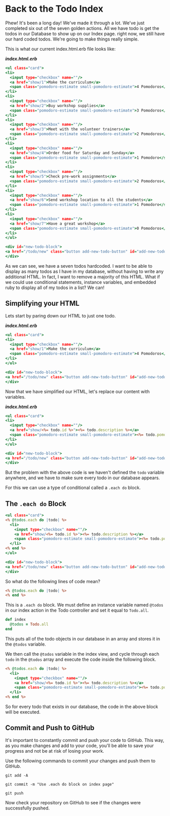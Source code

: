 # Back to the Todo Index
Phew! It's been a long day! We've made it through a lot. We've just completed six out of the seven golden actions. All we have todo is get the todos in our Database to show up on our Index page. right now, we still have our hard coded todos. We're going to make things really simple.

This is what our current index.html.erb file looks like:

***index.html.erb***
```html.erb
<ul class="card">
<li>
  <input type="checkbox" name=""/>
  <a href="show/1">Make the curriculum</a>
  <span class="pomodoro-estimate small-pomodoro-estimate">4 Pomodoros</span>
</li>
<li>
  <input type="checkbox" name=""/>
  <a href="show/2">Buy workshop supplies</a>
  <span class="pomodoro-estimate small-pomodoro-estimate">3 Pomodoros</span>
</li>
<li>
  <input type="checkbox" name=""/>
  <a href="show/3">Meet with the volunteer trainers</a>
  <span class="pomodoro-estimate small-pomodoro-estimate">2 Pomodoros</span>
</li>
<li>
  <input type="checkbox" name=""/>
  <a href="show/4">Order food for Saturday and Sunday</a>
  <span class="pomodoro-estimate small-pomodoro-estimate">1 Pomodoro</span>
</li>
<li>
  <input type="checkbox" name=""/>
  <a href="show/5">Check pre-work assignments</a>
  <span class="pomodoro-estimate small-pomodoro-estimate">2 Pomodoros</span>
</li>
<li>
  <input type="checkbox" name=""/>
  <a href="show/6">Send workshop location to all the students</a>
  <span class="pomodoro-estimate small-pomodoro-estimate">1 Pomodoro</span>
</li>
<li>
  <input type="checkbox" name=""/>
  <a href="show/7">Have a great workshop</a>
  <span class="pomodoro-estimate small-pomodoro-estimate">0 Pomodoros</span>
</li>
</ul>

<div id="new-todo-block">
<a href="/todo/new" class="button add-new-todo-button" id="add-new-todo-button">Add a todo</a>
</div>
```

As we can see, we have a seven todos hardcoded. I want to be able to display as many todos as I have in my database, without having to write any additional HTML. In fact, I want to remove a majority of this HTML. What if we could use conditional statements, instance variables, and embedded ruby to display all of my todos in a list? We can!

## Simplifying your HTML
Lets start by paring down our HTML to just one todo.

***index.html.erb***
```html.erb
<ul class="card">
<li>
  <input type="checkbox" name=""/>
  <a href="show/1">Make the curriculum</a>
  <span class="pomodoro-estimate small-pomodoro-estimate">4 Pomodoros</span>
</li>
</ul>

<div id="new-todo-block">
<a href="/todo/new" class="button add-new-todo-button" id="add-new-todo-button">Add a todo</a>
</div>
```

Now that we have simplified our HTML, let's replace our content with variables.

***index.html.erb***
```html.erb
<ul class="card">
<li>
  <input type="checkbox" name=""/>
  <a href="show/<%= todo.id %>"><%= todo.description %></a>
  <span class="pomodoro-estimate small-pomodoro-estimate"><%= todo.pomodoro_estimate %></span>
</li>
</ul>

<div id="new-todo-block">
<a href="/todo/new" class="button add-new-todo-button" id="add-new-todo-button">Add a todo</a>
</div>
```

But the problem with the above code is we haven't defined the `todo` variable anywhere, and we have to make sure every todo in our database appears.

For this we can use a type of conditional called a `.each do` block.

## The `.each do` Block
```html.erb
<ul class="card">
<% @todos.each do |todo| %>
  <li>
    <input type="checkbox" name=""/>
    <a href="show/<%= todo.id %>"><%= todo.description %></a>
    <span class="pomodoro-estimate small-pomodoro-estimate"><%= todo.pomodoro_estimate %></span>
  </li>
<% end %>
</ul>

<div id="new-todo-block">
<a href="/todo/new" class="button add-new-todo-button" id="add-new-todo-button">Add a todo</a>
</div>
```

So what do the following lines of code mean?
```html.erb
<% @todos.each do |todo| %>
<% end %>
```

This is a `.each do` block. We must define an instance variable named `@todos` in our index action in the Todo controller and set it equal to `Todo.all`.
```ruby
def index
  @todos = Todo.all
end
```

This puts all of the todo objects in our database in an array and stores it in the `@todos` variable.

We then call the `@todos` variable in the index view, and cycle through each `todo` in the `@todos` array and execute the code inside the following block.
```html.erb
<% @todos.each do |todo| %>
  <li>
    <input type="checkbox" name=""/>
    <a href="show/<%= todo.id %>"><%= todo.description %></a>
    <span class="pomodoro-estimate small-pomodoro-estimate"><%= todo.pomodoro_estimate %></span>
  </li>
<% end %>
```

So for every todo that exists in our database, the code in the above block will be executed.

## Commit and Push to GitHub
It's important to constantly commit and push your code to GitHub. This way, as you make changes and add to your code, you'll be able to save your progress and not be at risk of losing your work.

Use the following commands to commit your changes and push them to GitHub.

```shell
git add -A
```

```shell
git commit -m "Use .each do block on index page"
```

```shell
git push
```

Now check your repository on GitHub to see if the changes were successfully pushed.
